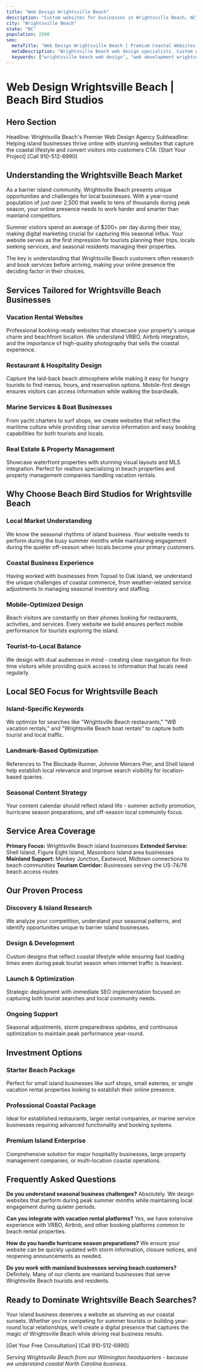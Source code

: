 ```yaml
---
title: "Web Design Wrightsville Beach"
description: "Custom websites for businesses in Wrightsville Beach, NC"
city: "Wrightsville Beach"
state: "NC"
population: 2500
seo:
  metaTitle: "Web Design Wrightsville Beach | Premium Coastal Websites & SEO"
  metaDescription: "Wrightsville Beach web design specialists. Custom websites for coastal businesses, vacation rentals, and marine services. Local experts who understand island li"
  keywords: ["wrightsville beach web design", "web development wrightsville beach nc", "wrightsville beach seo", "website design wrightsville beach", "wrightsville beach digital marketing"]
---
```


# Web Design Wrightsville Beach | Beach Bird Studios

## Hero Section
Headline: Wrightsville Beach's Premier Web Design Agency
Subheadline: Helping island businesses thrive online with stunning websites that capture the coastal lifestyle and convert visitors into customers
CTA: [Start Your Project] [Call 910-512-6990]

## Understanding the Wrightsville Beach Market

As a barrier island community, Wrightsville Beach presents unique opportunities and challenges for local businesses. With a year-round population of just over 2,500 that swells to tens of thousands during peak season, your online presence needs to work harder and smarter than mainland competitors.

Summer visitors spend an average of $200+ per day during their stay, making digital marketing crucial for capturing this seasonal influx. Your website serves as the first impression for tourists planning their trips, locals seeking services, and seasonal residents managing their properties.

The key is understanding that Wrightsville Beach customers often research and book services before arriving, making your online presence the deciding factor in their choices.

## Services Tailored for Wrightsville Beach Businesses

### Vacation Rental Websites
Professional booking-ready websites that showcase your property's unique charm and beachfront location. We understand VRBO, Airbnb integration, and the importance of high-quality photography that sells the coastal experience.

### Restaurant & Hospitality Design
Capture the laid-back beach atmosphere while making it easy for hungry tourists to find menus, hours, and reservation options. Mobile-first design ensures visitors can access information while walking the boardwalk.

### Marine Services & Boat Businesses
From yacht charters to surf shops, we create websites that reflect the maritime culture while providing clear service information and easy booking capabilities for both tourists and locals.

### Real Estate & Property Management
Showcase waterfront properties with stunning visual layouts and MLS integration. Perfect for realtors specializing in beach properties and property management companies handling vacation rentals.

## Why Choose Beach Bird Studios for Wrightsville Beach

### Local Market Understanding
We know the seasonal rhythms of island business. Your website needs to perform during the busy summer months while maintaining engagement during the quieter off-season when locals become your primary customers.

### Coastal Business Experience
Having worked with businesses from Topsail to Oak Island, we understand the unique challenges of coastal commerce, from weather-related service adjustments to managing seasonal inventory and staffing.

### Mobile-Optimized Design
Beach visitors are constantly on their phones looking for restaurants, activities, and services. Every website we build ensures perfect mobile performance for tourists exploring the island.

### Tourist-to-Local Balance
We design with dual audiences in mind - creating clear navigation for first-time visitors while providing quick access to information that locals need regularly.

## Local SEO Focus for Wrightsville Beach

### Island-Specific Keywords
We optimize for searches like "Wrightsville Beach restaurants," "WB vacation rentals," and "Wrightsville Beach boat rentals" to capture both tourist and local traffic.

### Landmark-Based Optimization
References to The Blockade Runner, Johnnie Mercers Pier, and Shell Island help establish local relevance and improve search visibility for location-based queries.

### Seasonal Content Strategy
Your content calendar should reflect island life - summer activity promotion, hurricane season preparations, and off-season local community focus.

## Service Area Coverage

**Primary Focus:** Wrightsville Beach island businesses
**Extended Service:** Shell Island, Figure Eight Island, Masonboro Island area businesses
**Mainland Support:** Monkey Junction, Eastwood, Midtown connections to beach communities
**Tourism Corridor:** Businesses serving the US-74/76 beach access routes

## Our Proven Process

### Discovery & Island Research
We analyze your competition, understand your seasonal patterns, and identify opportunities unique to barrier island businesses.

### Design & Development
Custom designs that reflect coastal lifestyle while ensuring fast loading times even during peak tourist season when internet traffic is heaviest.

### Launch & Optimization
Strategic deployment with immediate SEO implementation focused on capturing both tourist searches and local community needs.

### Ongoing Support
Seasonal adjustments, storm preparedness updates, and continuous optimization to maintain peak performance year-round.

## Investment Options

### Starter Beach Package
Perfect for small island businesses like surf shops, small eateries, or single vacation rental properties looking to establish their online presence.

### Professional Coastal Package
Ideal for established restaurants, larger rental companies, or marine service businesses requiring advanced functionality and booking systems.

### Premium Island Enterprise
Comprehensive solution for major hospitality businesses, large property management companies, or multi-location coastal operations.

## Frequently Asked Questions

**Do you understand seasonal business challenges?**
Absolutely. We design websites that perform during peak summer months while maintaining local engagement during quieter periods.

**Can you integrate with vacation rental platforms?**
Yes, we have extensive experience with VRBO, Airbnb, and other booking platforms common to beach rental properties.

**How do you handle hurricane season preparations?**
We ensure your website can be quickly updated with storm information, closure notices, and reopening announcements as needed.

**Do you work with mainland businesses serving beach customers?**
Definitely. Many of our clients are mainland businesses that serve Wrightsville Beach tourists and residents.

## Ready to Dominate Wrightsville Beach Searches?

Your island business deserves a website as stunning as our coastal sunsets. Whether you're competing for summer tourists or building year-round local relationships, we'll create a digital presence that captures the magic of Wrightsville Beach while driving real business results.

[Get Your Free Consultation] [Call 910-512-6990]

*Serving Wrightsville Beach from our Wilmington headquarters - because we understand coastal North Carolina business.*